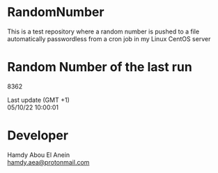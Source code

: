# RandomNumber    
This is a test repository where a random number is pushed to a file automatically passwordless from a cron job in my Linux CentOS server    
# Random Number of the last run   
8362
      
Last update (GMT +1)    
05/10/22 10:00:01
# Developer    
Hamdy Abou El Anein   
hamdy.aea@protonmail.com
